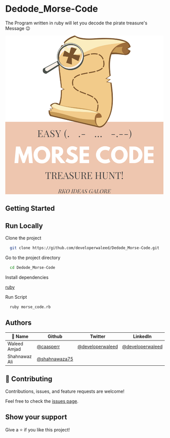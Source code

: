 # Dedode_Morse-Code

The Program written in ruby will let you decode the pirate treasure's Message 😉


![ERD](img.png)


## Getting Started

## Run Locally

Clone the project

```bash
  git clone https://github.com/developerwaleed/Dedode_Morse-Code.git
```

Go to the project directory

```bash
  cd Dedode_Morse-Code
```

Install dependencies

[ruby](https://www.ruby-lang.org/en/documentation/installation/)

Run Script

```bash
  ruby morse_code.rb
```
## Authors

| 👤 Name | Github | Twitter | LinkedIn |
|------|--------|---------|----------|
|Waleed Amjad|[@caasperr](https://github.com/developerwaleed)|[@developerwaleed](https://twitter.com/developerwaleed)|[@developerwaleed](https://www.linkedin.com/in/developerwaleed/)|
|Shahnawaz Ali|[@shahnawaza75](https://github.com/shahnawaza75)|

## 🤝 Contributing

Contributions, issues, and feature requests are welcome!

Feel free to check the [issues page](../../issues/).

## Show your support

Give a ⭐️ if you like this project!
